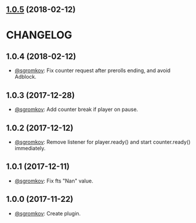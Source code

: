 <a name="1.0.5"></a>
## [1.0.5](https://github.com/sgromkov/videojs-heartbeat-tns-counter/compare/v1.0.4...v1.0.5) (2018-02-12)

# CHANGELOG

## 1.0.4 (2018-02-12)
* [@sgromkov](https://github.com/sgromkov/): Fix counter request after prerolls ending, and avoid Adblock.

## 1.0.3 (2017-12-28)
* [@sgromkov](https://github.com/sgromkov/): Add counter break if player on pause.

## 1.0.2 (2017-12-12)
* [@sgromkov](https://github.com/sgromkov/): Remove listener for player.ready() and start counter.ready() immediately.

## 1.0.1 (2017-12-11)
* [@sgromkov](https://github.com/sgromkov/): Fix fts "Nan" value.

## 1.0.0 (2017-11-22)
* [@sgromkov](https://github.com/sgromkov/): Create plugin.
